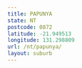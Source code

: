 ```yaml
---
title: PAPUNYA
state: NT
postcode: 0872
latitude: -21.949513
longitude: 131.298809
url: /nt/papunya/
layout: suburb
---
```

